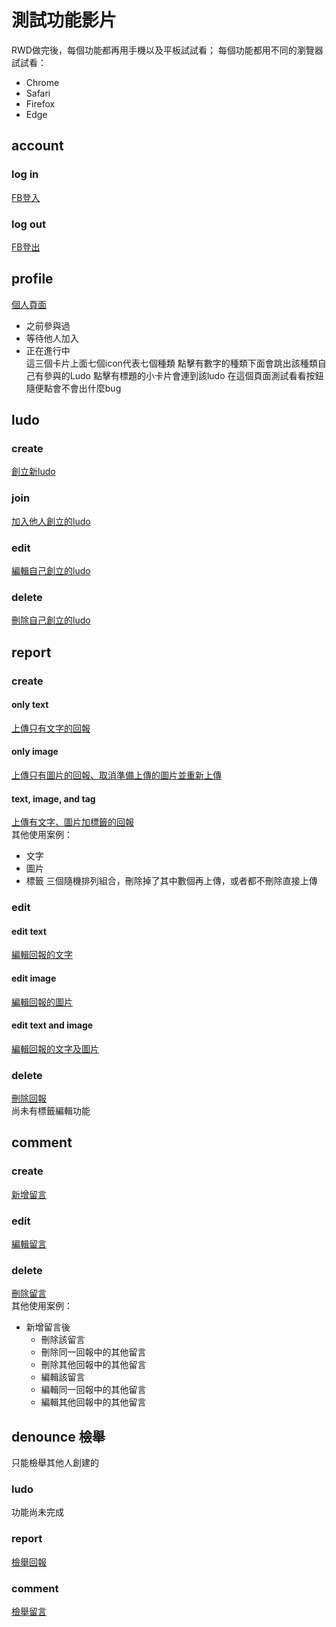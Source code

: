 # 測試功能影片
RWD做完後，每個功能都再用手機以及平板試試看；
每個功能都用不同的瀏覽器試試看：
- Chrome
- Safari
- Firefox
- Edge

## account
### log in
[FB登入](https://www.youtube.com/watch?v=1gbBHBmgCOk)
### log out
[FB登出](https://www.youtube.com/watch?v=EPJYJ1zsSJU)

## profile
[個人頁面](https://www.youtube.com/watch?v=5VqGi69z_8I)   
- 之前參與過
- 等待他人加入
- 正在進行中   
這三個卡片上面七個icon代表七個種類
點擊有數字的種類下面會跳出該種類自己有參與的Ludo
點擊有標題的小卡片會連到該ludo
在這個頁面測試看看按鈕隨便點會不會出什麼bug

## ludo
### create
[創立新ludo](https://www.youtube.com/watch?v=U5INU8mKnnM)
### join
[加入他人創立的ludo](https://www.youtube.com/watch?v=2dLNH24VxR4)
### edit
[編輯自己創立的ludo](https://www.youtube.com/watch?v=MRWUazvzTqU)
### delete
[刪除自己創立的ludo](https://www.youtube.com/watch?v=ErPUJ8Ky9gA)

## report
### create
#### only text
[上傳只有文字的回報](https://www.youtube.com/watch?v=78tM06H1XN0)
#### only image
[上傳只有圖片的回報、取消準備上傳的圖片並重新上傳](https://www.youtube.com/watch?v=5i4eYtmu0Ks)
#### text, image, and tag
[上傳有文字、圖片加標籤的回報](https://www.youtube.com/watch?v=lUQ32MD1g6k)   
其他使用案例：
- 文字
- 圖片
- 標籤
三個隨機排列組合，刪除掉了其中數個再上傳，或者都不刪除直接上傳

### edit
#### edit text
[編輯回報的文字](https://www.youtube.com/watch?v=YR3Ak7d56ZM)
#### edit image
[編輯回報的圖片](https://www.youtube.com/watch?v=JAfQxC9NaQ4)
#### edit text and image
[編輯回報的文字及圖片](https://www.youtube.com/watch?v=8l5LDT-9IuY)
### delete
[刪除回報](https://www.youtube.com/watch?v=1jiGsSMM5WQ)   
尚未有標籤編輯功能

## comment
### create
[新增留言](https://www.youtube.com/watch?v=-hU53EfUi3o)
### edit
[編輯留言](https://www.youtube.com/watch?v=zhFHyEYdsAI)
### delete
[刪除留言](https://www.youtube.com/watch?v=3p2KZ7U0D1Q)   
其他使用案例：
- 新增留言後
    - 刪除該留言
    - 刪除同一回報中的其他留言
    - 刪除其他回報中的其他留言
    - 編輯該留言
    - 編輯同一回報中的其他留言
    - 編輯其他回報中的其他留言

## denounce 檢舉
只能檢舉其他人創建的
### ludo
功能尚未完成
### report
[檢舉回報](https://www.youtube.com/watch?v=6UAGWIQSBes)
### comment
[檢舉留言](https://www.youtube.com/watch?v=QOzHPXzDxoU)